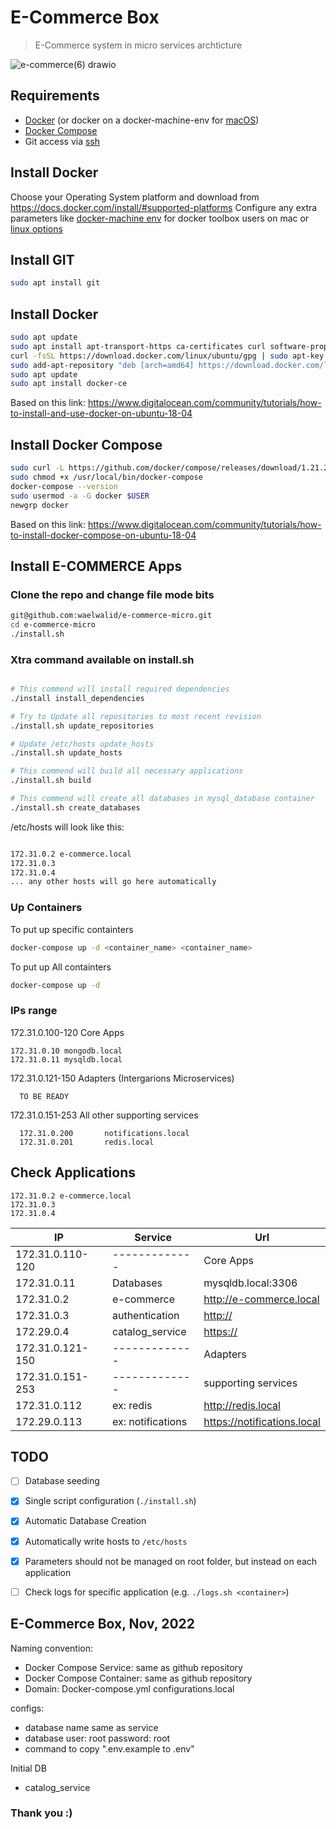 # E-Commerce Box
> E-Commerce  system in micro services archticture

![e-commerce(6) drawio](https://user-images.githubusercontent.com/11830470/200684383-1ec6205a-1c18-4836-9708-54a13831970d.png)


## Requirements
* [Docker](https://docs.docker.com/install/overview/) (or docker on a docker-machine-env for [macOS](https://docs.docker.com/machine/))
* [Docker Compose](https://docs.docker.com/compose/install/)
* Git access via [ssh](https://help.github.com/en/articles/connecting-to-github-with-ssh)

## Install Docker
Choose your Operating System platform and download from https://docs.docker.com/install/#supported-platforms
Configure any extra parameters like [docker-machine env](https://docs.docker.com/docker-for-mac/docker-toolbox/#setting-up-to-run-docker-desktop-for-mac) for docker toolbox users on mac or [linux options](https://docs.docker.com/install/linux/linux-postinstall/)

## Install GIT
```bash
sudo apt install git
```

## Install Docker
```bash
sudo apt update
sudo apt install apt-transport-https ca-certificates curl software-properties-common
curl -fsSL https://download.docker.com/linux/ubuntu/gpg | sudo apt-key add -
sudo add-apt-repository "deb [arch=amd64] https://download.docker.com/linux/ubuntu bionic stable"
sudo apt update
sudo apt install docker-ce
```
Based on this link: https://www.digitalocean.com/community/tutorials/how-to-install-and-use-docker-on-ubuntu-18-04


## Install Docker Compose
```bash
sudo curl -L https://github.com/docker/compose/releases/download/1.21.2/docker-compose-`uname -s`-`uname -m` -o /usr/local/bin/docker-compose
sudo chmod +x /usr/local/bin/docker-compose
docker-compose --version
sudo usermod -a -G docker $USER
newgrp docker
```

Based on this link: https://www.digitalocean.com/community/tutorials/how-to-install-docker-compose-on-ubuntu-18-04


## Install E-COMMERCE Apps
### Clone the repo and change file mode bits

```bash
git@github.com:waelwalid/e-commerce-micro.git
cd e-commerce-micro
./install.sh
```

### Xtra command available on install.sh
```bash

# This commend will install required dependencies
./install install_dependencies

# Try to Update all repositories to most recent revision
./install.sh update_repositories

# Update /etc/hosts update_hosts
./install.sh update_hosts

# This commend will build all necessary applications
./install.sh build

# This commend will create all databases in mysql_database container
./install.sh create_databases


```

/etc/hosts will look like this:

```bash

172.31.0.2 e-commerce.local
172.31.0.3 
172.31.0.4 
... any other hosts will go here automatically

```

### Up Containers

To put up specific containters
```bash
docker-compose up -d <container_name> <container_name> 
```

To put up All containters
```bash
docker-compose up -d
```

### IPs range

172.31.0.100-120 Core Apps

    172.31.0.10 mongodb.local
	172.31.0.11 mysqldb.local


172.31.0.121-150 Adapters (Intergarions Microservices)

      TO BE READY 


172.31.0.151-253 All other supporting services

      172.31.0.200       notifications.local
      172.31.0.201       redis.local


## Check Applications
    172.31.0.2 e-commerce.local
	172.31.0.3 
	172.31.0.4 
| IP | Service | Url |
| ------------- | ------------- | -------------       |
| 172.31.0.110-120 | ------------- | Core Apps          |
|  172.31.0.11 | Databases |  mysqldb.local:3306           |
|  172.31.0.2 | e-commerce | <http://e-commerce.local>            |
|  172.31.0.3 | authentication | <http://>          |
|  172.29.0.4 | catalog_service | <https://>              |
| 172.31.0.121-150 | ------------- | Adapters               |
| 172.31.0.151-253  | ------------- | supporting services                |
|  172.31.0.112 | ex: redis | <http://redis.local>          |
|  172.29.0.113 | ex: notifications | <https://notifications.local>              |




## TODO
- [ ] Database seeding
- [x] Single script configuration (```./install.sh```)
- [x] Automatic Database Creation
- [x] Automatically write hosts to `/etc/hosts`
- [x] Parameters should not be managed on root folder, but instead on each application
- [ ] Check logs for specific application (e.g. `./logs.sh <container>`)


## E-Commerce Box, Nov, 2022

Naming convention:
- Docker Compose Service: same as github repository
- Docker Compose Container: same as github repository
- Domain: <same as github repository>Docker-compose.yml configurations.local

configs:
- database name same as service
- database user: root password: root
- command to copy ".env.example to .env" 

Initial DB
- catalog_service

### Thank you :) 
